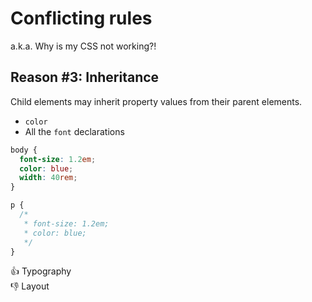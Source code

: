 # Conflicting rules

a.k.a. Why is my CSS not working?!

## Reason #3: Inheritance

Child elements may inherit property values from their parent elements.

* `color`
* All the `font` declarations


```css
body {
  font-size: 1.2em;
  color: blue;
  width: 40rem;
}

p {
  /*
   * font-size: 1.2em;
   * color: blue;
   */
}
```


👍 Typography  
👎 Layout  

